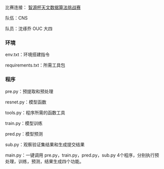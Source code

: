 比赛连接： [智源杯天文数据算法挑战赛](https://www.biendata.com/competition/astrodata2019/)

队伍：CNS 

队员：沈琢乔 OUC 大四

### 环境

env.txt：环境搭建指令

requirements.txt：所需工具包

### 程序

pre.py：预提取和预处理

resnet.py：模型函数

tools.py：程序所需的函数工具

train.py：模型训练

pred.py：模型预测

sub.py：观察验证集结果和生成提交结果

main.py：一键调用 pre.py，train.py，pred.py，sub.py 4个程序，分别执行预处理，训练，预测，结果生成四个功能。

